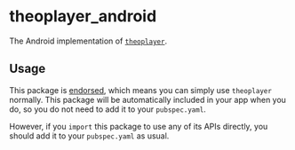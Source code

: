 # theoplayer_android

The Android implementation of [`theoplayer`][1].

## Usage

This package is [endorsed][2], which means you can simply use `theoplayer` normally.
This package will be automatically included in your app when you do, so you do not need to add it to your `pubspec.yaml`.

However, if you `import` this package to use any of its APIs directly,
you should add it to your `pubspec.yaml` as usual.

[1]: https://pub.dev/packages/theoplayer
[2]: https://flutter.dev/docs/development/packages-and-plugins/developing-packages#endorsed-federated-plugin